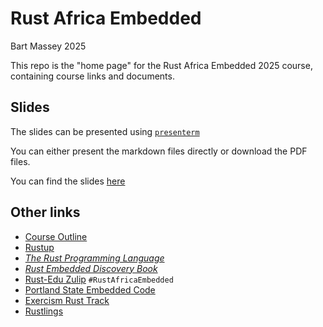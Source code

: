 # Rust Africa Embedded
Bart Massey 2025

This repo is the "home page" for the Rust Africa Embedded
2025 course, containing course links and documents.

## Slides

The slides can be presented using [`presenterm`](https://github.com/mfontanini/presenterm)

You can either present the markdown files directly or download the PDF files. 

You can find the slides [here](./slides/slides.md)


## Other links

* [Course Outline](course-outline.md)
* [Rustup](https://rustup.rs)
* [*The Rust Programming Language*](https://doc.rust-lang.org/book/)
* [*Rust Embedded Discovery Book*](https://rust-embedded.github.io/discovery-mb2)
* [Rust-Edu Zulip](https://zulip.rust-edu.org) `#RustAfricaEmbedded`
* [Portland State Embedded Code](https://github.com/pdx-cs-rust-embedded)
* [Exercism Rust Track](https://exercism.org/tracks/rust)
* [Rustlings](https://rustlings.rust-lang.org/)
